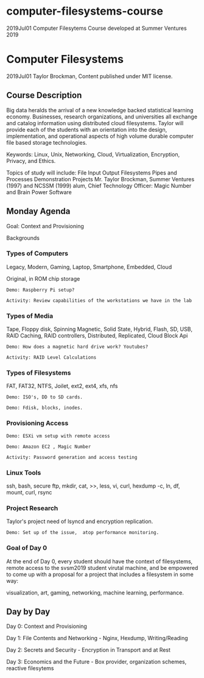 # computer-filesystems-course
2019Jul01 Computer Filesytems Course developed at Summer Ventures 2019


# Computer Filesystems

2019Jul01 Taylor Brockman, Content published under MIT license.

## Course Description

Big data heralds the arrival of a new knowledge backed statistical learning economy. Businesses, research organizations, and universities all exchange and catalog information using distributed cloud filesystems. Taylor will provide each of the students with an orientation into the design, implementation, and operational aspects of high volume durable computer file based storage technologies.

Keywords: Linux, Unix, Networking, Cloud, Virtualization, Encryption, Privacy, and Ethics.

Topics of study will include:
File Input Output
Filesystems
Pipes and Processes
Demonstration Projects
Mr. Taylor Brockman, Summer Ventures (1997) and NCSSM (1999) alum, Chief Technology Officer: Magic Number and Brain Power Software




## Monday Agenda

Goal: Context and Provisioning

Backgrounds

### Types of Computers

Legacy, Modern, Gaming, Laptop, Smartphone, Embedded, Cloud

Original, in ROM chip storage

	Demo: Raspberry Pi setup?

	Activity: Review capabilities of the workstations we have in the lab

### Types of Media

Tape, Floppy disk, Spinning Magnetic, Solid State, Hybrid, Flash, SD, USB, RAID Caching, RAID controllers, Distributed, Replicated, Cloud Block Api

	Demo: How does a magnetic hard drive work? Youtubes?

	Activity: RAID Level Calculations

### Types of Filesystems

FAT, FAT32, NTFS, Joilet, ext2, ext4, xfs, nfs

	Demo: ISO's, DD to SD cards.

	Demo: Fdisk, blocks, inodes.

### Provisioning Access

	Demo: ESXi vm setup with remote access

	Demo: Amazon EC2 , Magic Number

	Activity: Password generation and access testing

### Linux Tools

ssh, bash, secure ftp, mkdir, cat, >>, less, vi, curl, hexdump -c, ln, df, mount, curl, rsync

### Project Research

Taylor's project need of lsyncd and encryption replication.

	Demo: Set up of the issue,  atop performance monitoring.


### Goal of Day 0

At the end of Day 0, every student should have the context of filesystems,  remote access to the svsm2019 student virutal machine, and be empowered to come up with a proposal for a project that includes a filesystem in some way:

visualization, art, gaming, networking, machine learning, performance.


## Day by Day

Day 0: Context and Provisioning

Day 1: File Contents and Networking - Nginx, Hexdump, Writing/Reading

Day 2: Secrets and Security - Encryption in Transport and at Rest

Day 3: Economics and the Future - Box provider, organization schemes, reactive filesytems



